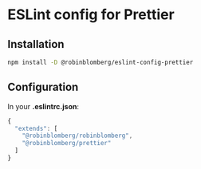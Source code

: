 # ESLint config for Prettier

## Installation

```sh
npm install -D @robinblomberg/eslint-config-prettier
```

## Configuration

In your **.eslintrc.json**:

```js
{
  "extends": [
    "@robinblomberg/robinblomberg",
    "@robinblomberg/prettier"
  ]
}
```
